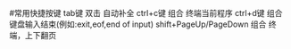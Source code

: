 #常用快捷按键
tab键			双击	自动补全
ctrl+c键		组合	终端当前程序
ctrl+d键		组合	键盘输入结束(例如:exit,eof,end of input)
shift+PageUp/PageDown	组合	终端，上下翻页
